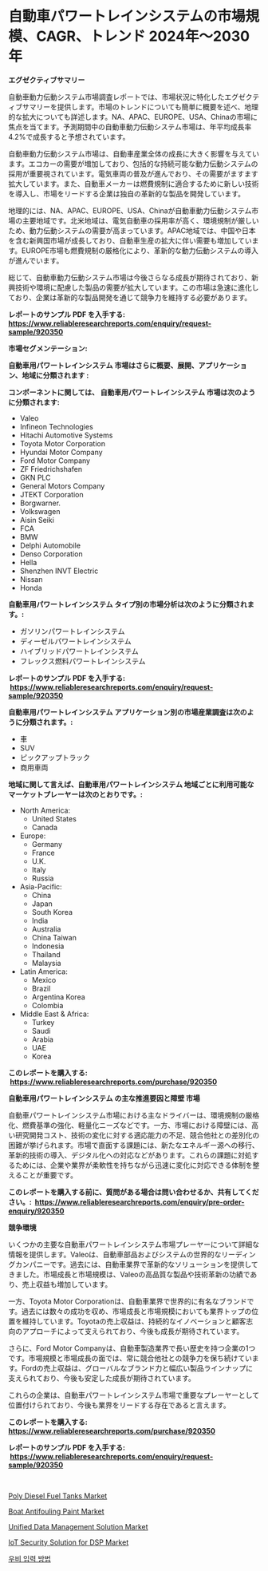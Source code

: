<p><h1>自動車パワートレインシステムの市場規模、CAGR、トレンド 2024年〜2030年</h1></p><p><strong>エグゼクティブサマリー</strong></p>
<p><p>自動車動力伝動システム市場調査レポートでは、市場状況に特化したエグゼクティブサマリーを提供します。市場のトレンドについても簡単に概要を述べ、地理的な拡大についても詳述します。NA、APAC、EUROPE、USA、Chinaの市場に焦点を当てます。予測期間中の自動車動力伝動システム市場は、年平均成長率4.2%で成長すると予想されています。</p><p>自動車動力伝動システム市場は、自動車産業全体の成長に大きく影響を与えています。エコカーの需要が増加しており、包括的な持続可能な動力伝動システムの採用が重要視されています。電気車両の普及が進んでおり、その需要がますます拡大しています。また、自動車メーカーは燃費規制に適合するために新しい技術を導入し、市場をリードする企業は独自の革新的な製品を開発しています。</p><p>地理的には、NA、APAC、EUROPE、USA、Chinaが自動車動力伝動システム市場の主要地域です。北米地域は、電気自動車の採用率が高く、環境規制が厳しいため、動力伝動システムの需要が高まっています。APAC地域では、中国や日本を含む新興国市場が成長しており、自動車生産の拡大に伴い需要も増加しています。EUROPE市場も燃費規制の厳格化により、革新的な動力伝動システムの導入が進んでいます。</p><p>総じて、自動車動力伝動システム市場は今後さらなる成長が期待されており、新興技術や環境に配慮した製品の需要が拡大しています。この市場は急速に進化しており、企業は革新的な製品開発を通じて競争力を維持する必要があります。</p></p>
<p><strong>レポートのサンプル PDF を入手する: <a href="https://www.reliableresearchreports.com/enquiry/request-sample/920350">https://www.reliableresearchreports.com/enquiry/request-sample/920350</a></strong></p>
<p><strong>市場セグメンテーション:</strong></p>
<p><strong> 自動車用パワートレインシステム 市場はさらに概要、展開、アプリケーション、地域に分類されます :</strong></p>
<p><strong>コンポーネントに関しては、 自動車用パワートレインシステム 市場は次のように分類されます: &nbsp;</strong></p>
<p><ul><li>Valeo</li><li>Infineon Technologies</li><li>Hitachi Automotive Systems</li><li>Toyota Motor Corporation</li><li>Hyundai Motor Company</li><li>Ford Motor Company</li><li>ZF Friedrichshafen</li><li>GKN PLC</li><li>General Motors Company</li><li>JTEKT Corporation</li><li>Borgwarner.</li><li>Volkswagen</li><li>Aisin Seiki</li><li>FCA</li><li>BMW</li><li>Delphi Automobile</li><li>Denso Corporation</li><li>Hella</li><li>Shenzhen INVT Electric</li><li>Nissan</li><li>Honda</li></ul></p>
<p><strong> 自動車用パワートレインシステム タイプ別の市場分析は次のように分類されます。:</strong></p>
<p><ul><li>ガソリンパワートレインシステム</li><li>ディーゼルパワートレインシステム</li><li>ハイブリッドパワートレインシステム</li><li>フレックス燃料パワートレインシステム</li></ul></p>
<p><strong>レポートのサンプル PDF を入手する: &nbsp;<a href="https://www.reliableresearchreports.com/enquiry/request-sample/920350">https://www.reliableresearchreports.com/enquiry/request-sample/920350</a></strong></p>
<p><strong> 自動車用パワートレインシステム アプリケーション別の市場産業調査は次のように分類されます。:</strong></p>
<p><ul><li>車</li><li>SUV</li><li>ピックアップトラック</li><li>商用車両</li></ul></p>
<p><strong>地域に関して言えば、自動車用パワートレインシステム 地域ごとに利用可能なマーケットプレーヤーは次のとおりです。:</strong></p>
<p><ul>
    <li>
        North America:
        <ul>
            <li>United States</li>
            <li>Canada</li>
        </ul>
    </li>
    <li>
        Europe:
        <ul>
            <li>Germany</li>
            <li>France</li>
            <li>U.K.</li>
            <li>Italy</li>
            <li>Russia</li>
        </ul>
    </li>
    <li>
        Asia-Pacific:
        <ul>
            <li>China</li>
            <li>Japan</li>
            <li>South Korea</li>
            <li>India</li>
            <li>Australia</li>
            <li>China Taiwan</li>
            <li>Indonesia</li>
            <li>Thailand</li>
            <li>Malaysia</li>
        </ul>
    </li>
    <li>
        Latin America:
        <ul>
            <li>Mexico</li>
            <li>Brazil</li>
            <li>Argentina Korea</li>
            <li>Colombia</li>
        </ul>
    </li>
    <li>
        Middle East & Africa:
        <ul>
            <li>Turkey</li>
            <li>Saudi</li>
            <li>Arabia</li>
            <li>UAE</li>
            <li>Korea</li>
        </ul>
    </li>
    </ul></p>
<p><strong>このレポートを購入する: &nbsp;<a href="https://www.reliableresearchreports.com/purchase/920350">https://www.reliableresearchreports.com/purchase/920350</a></strong></p>
<p><strong>自動車用パワートレインシステム の主な推進要因と障壁 市場</strong></p>
<p><p>自動車パワートレインシステム市場における主なドライバーは、環境規制の厳格化、燃費基準の強化、軽量化ニーズなどです。一方、市場における障壁には、高い研究開発コスト、技術の変化に対する適応能力の不足、競合他社との差別化の困難が挙げられます。市場で直面する課題には、新たなエネルギー源への移行、革新的技術の導入、デジタル化への対応などがあります。これらの課題に対処するためには、企業や業界が柔軟性を持ちながら迅速に変化に対応できる体制を整えることが重要です。</p></p>
<p><strong>このレポートを購入する前に、質問がある場合は問い合わせるか、共有してください。:&nbsp; <a href="https://www.reliableresearchreports.com/enquiry/pre-order-enquiry/920350">https://www.reliableresearchreports.com/enquiry/pre-order-enquiry/920350</a></strong></p>
<p><strong>競争環境</strong></p>
<p><p>いくつかの主要な自動車パワートレインシステム市場プレーヤーについて詳細な情報を提供します。Valeoは、自動車部品およびシステムの世界的なリーディングカンパニーです。過去には、自動車業界で革新的なソリューションを提供してきました。市場成長と市場規模は、Valeoの高品質な製品や技術革新の功績であり、売上収益も増加しています。</p><p>一方、Toyota Motor Corporationは、自動車業界で世界的に有名なブランドです。過去には数々の成功を収め、市場成長と市場規模においても業界トップの位置を維持しています。Toyotaの売上収益は、持続的なイノベーションと顧客志向のアプローチによって支えられており、今後も成長が期待されています。</p><p>さらに、Ford Motor Companyは、自動車製造業界で長い歴史を持つ企業の1つです。市場規模と市場成長の面では、常に競合他社との競争力を保ち続けています。Fordの売上収益は、グローバルなブランド力と幅広い製品ラインナップに支えられており、今後も安定した成長が期待されています。</p><p>これらの企業は、自動車パワートレインシステム市場で重要なプレーヤーとして位置付けられており、今後も業界をリードする存在であると言えます。</p></p>
<p><strong>このレポートを購入する: &nbsp; <a href="https://www.reliableresearchreports.com/purchase/920350">https://www.reliableresearchreports.com/purchase/920350</a></strong></p>
<p><strong>レポートのサンプル PDF を入手する: &nbsp;<a href="https://www.reliableresearchreports.com/enquiry/request-sample/920350">https://www.reliableresearchreports.com/enquiry/request-sample/920350</a></strong><strong></strong></p>
<p>&nbsp;</p>
<p><p><a href="https://issuu.com/reportprime-2/docs/poly-diesel-fuel-tanks-market-size-2030.pptx">Poly Diesel Fuel Tanks Market</a></p><p><a href="https://issuu.com/reportprime-2/docs/boat-antifouling-paint-market-size-2030.pptx">Boat Antifouling Paint Market</a></p><p><a href="https://github.com/mauripalmi/Market-Research-Report-List-2/blob/main/unified-data-management-solution-market.md">Unified Data Management Solution Market</a></p><p><a href="https://github.com/nicoletavirag/Market-Research-Report-List-2/blob/main/iot-security-solution-for-dsp-market.md">IoT Security Solution for DSP Market</a></p><p><a href="https://github.com/lzrvbyqzftro57/Market-Research-Report-List-1/blob/main/8364731183144.md">우비 입력 방법</a></p></p>